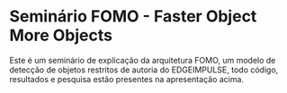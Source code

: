 # Seminário FOMO - Faster Object More Objects 

Este é um seminário de explicação da arquitetura FOMO, um modelo de detecção de objetos restritos de autoria do EDGEIMPULSE, todo código, resultados e pesquisa estão presentes na apresentação acima.
